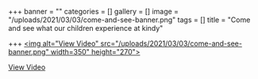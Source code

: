 +++
banner = ""
categories = []
gallery = []
image = "/uploads/2021/03/03/come-and-see-banner.png"
tags = []
title = "Come and see what our children experience at kindy"

+++
<a href="https://drive.google.com/file/d/1FRfX1hKV83QS-stYSxzGKnDHAvzIu6Tn/view?usp=sharing"> 
<img alt="View Video" src="/uploads/2021/03/03/come-and-see-banner.png"  width=350" height="270"></a>

<a href="https://drive.google.com/file/d/1FRfX1hKV83QS-stYSxzGKnDHAvzIu6Tn/view?usp=sharing"> View Video </a>